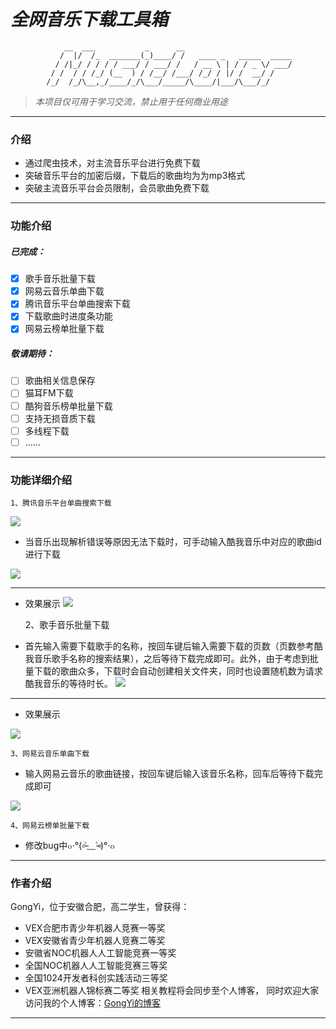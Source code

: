 # *全网音乐下载工具箱*
                __  ___           _      __                        
               /  |/  /_  _______(_)____/ /   ____ _   _____  _____
              / /|_/ / / / / ___/ / ___/ /   / __ \ | / / _ \/ ___/
             / /  / / /_/ (__  ) / /__/ /___/ /_/ / |/ /  __/ /    
            /_/  /_/\__,_/____/_/\___/_____/\____/|___/\___/_/     
>*本项目仅可用于学习交流，禁止用于任何商业用途*
---

### 介绍
* 通过爬虫技术，对主流音乐平台进行免费下载
* 突破音乐平台的加密后缀，下载后的歌曲均为为mp3格式
* 突破主流音乐平台会员限制，会员歌曲免费下载
---
### 功能介绍
##### 已完成：
- [x] 歌手音乐批量下载
- [x] 网易云音乐单曲下载
- [x] 腾讯音乐平台单曲搜索下载
- [x] 下载歌曲时进度条功能
- [x] 网易云榜单批量下载
##### 敬请期待：
- [ ] 歌曲相关信息保存
- [ ] 猫耳FM下载
- [ ] 酷狗音乐榜单批量下载
- [ ] 支持无损音质下载
- [ ] 多线程下载
- [ ] ......
---
### 功能详细介绍
	1、腾讯音乐平台单曲搜索下载
![](https://s1.ax1x.com/2023/03/25/ppDnwF0.png)

* 当音乐出现解析错误等原因无法下载时，可手动输入酷我音乐中对应的歌曲id进行下载

![](https://s1.ax1x.com/2023/03/25/ppDuncF.png)

---
* 效果展示
![](https://s1.ax1x.com/2023/03/25/ppDnXkt.png)

	2、歌手音乐批量下载
* 首先输入需要下载歌手的名称，按回车键后输入需要下载的页数（页数参考酷我音乐歌手名称的搜索结果），之后等待下载完成即可。此外，由于考虑到批量下载的歌曲众多，下载时会自动创建相关文件夹，同时也设置随机数为请求酷我音乐的等待时长。
![](https://s1.ax1x.com/2023/03/25/ppDurNt.png)

---
* 效果展示

![](https://s1.ax1x.com/2023/03/25/ppDul7R.png)

	3、网易云音乐单曲下载
* 输入网易云音乐的歌曲链接，按回车键后输入该音乐名称，回车后等待下载完成即可

![](https://s1.ax1x.com/2023/03/25/ppDgrOU.png)

	4、网易云榜单批量下载
* 修改bug中๐·°(৹˃̵﹏˂̵৹)°·๐
---
### 作者介绍
GongYi，位于安徽合肥，高二学生，曾获得：
* VEX合肥市青少年机器人竞赛一等奖
* VEX安徽省青少年机器人竞赛二等奖
* 安徽省NOC机器人人工智能竞赛一等奖
* 全国NOC机器人人工智能竞赛三等奖
* 全国1024开发者科创实践活动三等奖
* VEX亚洲机器人锦标赛二等奖
相关教程将会同步至个人博客，
同时欢迎大家访问我的个人博客：[GongYi的博客](https://gongyi420.github.io/)

---


